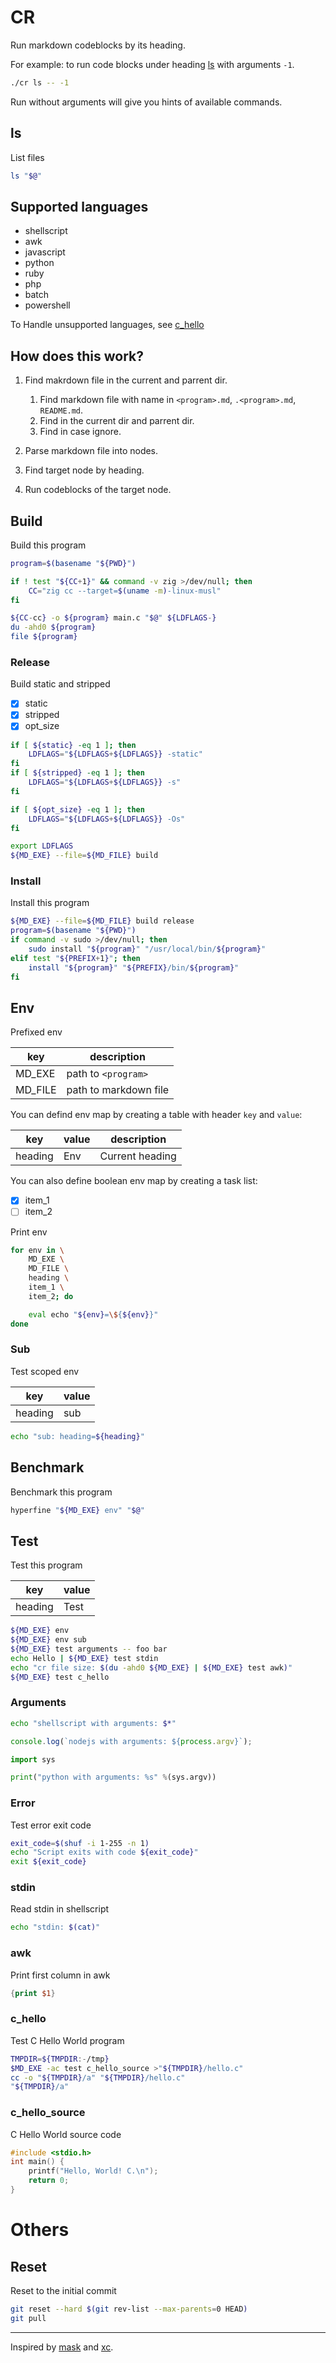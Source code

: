 # CR

Run markdown codeblocks by its heading.

For example: to run code blocks under heading [ls](#ls) with arguments `-1`.

```sh
./cr ls -- -1
```

Run without arguments will give you hints of available commands.

## ls

List files

```sh
ls "$@"
```

## Supported languages

- shellscript
- awk
- javascript
- python
- ruby
- php
- batch
- powershell

To Handle unsupported languages, see [c_hello](#c_hello)

## How does this work?

1. Find makrdown file in the current and parrent dir.

   1. Find markdown file with name in `<program>.md`, `.<program>.md`, `README.md`.
   2. Find in the current dir and parrent dir.
   3. Find in case ignore.

2. Parse markdown file into nodes.
3. Find target node by heading.
4. Run codeblocks of the target node.

## Build

Build this program

```sh
program=$(basename "${PWD}")

if ! test "${CC+1}" && command -v zig >/dev/null; then
    CC="zig cc --target=$(uname -m)-linux-musl"
fi

${CC-cc} -o ${program} main.c "$@" ${LDFLAGS-}
du -ahd0 ${program}
file ${program}
```

### Release

Build static and stripped

- [x] static
- [x] stripped
- [x] opt_size

```sh
if [ ${static} -eq 1 ]; then
    LDFLAGS="${LDFLAGS+${LDFLAGS}} -static"
fi
if [ ${stripped} -eq 1 ]; then
    LDFLAGS="${LDFLAGS+${LDFLAGS}} -s"
fi

if [ ${opt_size} -eq 1 ]; then
    LDFLAGS="${LDFLAGS+${LDFLAGS}} -Os"
fi

export LDFLAGS
${MD_EXE} --file=${MD_FILE} build
```

### Install

Install this program

```sh
${MD_EXE} --file=${MD_FILE} build release
program=$(basename "${PWD}")
if command -v sudo >/dev/null; then
    sudo install "${program}" "/usr/local/bin/${program}"
elif test "${PREFIX+1}"; then
    install "${program}" "${PREFIX}/bin/${program}"
fi
```

## Env

Prefixed env

| key     | description           |
| ------- | --------------------- |
| MD_EXE  | path to `<program>`   |
| MD_FILE | path to markdown file |

You can defind env map by creating a table with header `key` and `value`:

| key     | value | description     |
| ------- | ----- | --------------- |
| heading | Env   | Current heading |

You can also define boolean env map by creating a task list:

- [x] item_1
- [ ] item_2

Print env

```sh
for env in \
    MD_EXE \
    MD_FILE \
    heading \
    item_1 \
    item_2; do

    eval echo "${env}=\${${env}}"
done
```

### Sub

Test scoped env

| key     | value |
| ------- | ----- |
| heading | sub   |

```sh
echo "sub: heading=${heading}"
```

## Benchmark

Benchmark this program

```sh
hyperfine "${MD_EXE} env" "$@"
```

## Test

Test this program

| key     | value |
| ------- | ----- |
| heading | Test  |

```sh
${MD_EXE} env
${MD_EXE} env sub
${MD_EXE} test arguments -- foo bar
echo Hello | ${MD_EXE} test stdin
echo "cr file size: $(du -ahd0 ${MD_EXE} | ${MD_EXE} test awk)"
${MD_EXE} test c_hello
```

### Arguments

```sh
echo "shellscript with arguments: $*"
```

```js
console.log(`nodejs with arguments: ${process.argv}`);
```

```python
import sys

print("python with arguments: %s" %(sys.argv))
```

### Error

Test error exit code

```sh
exit_code=$(shuf -i 1-255 -n 1)
echo "Script exits with code ${exit_code}"
exit ${exit_code}
```

### stdin

Read stdin in shellscript

```sh
echo "stdin: $(cat)"
```

### awk

Print first column in awk

```awk
{print $1}
```

### c_hello

Test C Hello World program

```sh
TMPDIR=${TMPDIR:-/tmp}
$MD_EXE -ac test c_hello_source >"${TMPDIR}/hello.c"
cc -o "${TMPDIR}/a" "${TMPDIR}/hello.c"
"${TMPDIR}/a"
```

### c_hello_source

C Hello World source code

```c
#include <stdio.h>
int main() {
    printf("Hello, World! C.\n");
    return 0;
}
```

# Others

## Reset

Reset to the initial commit

```sh
git reset --hard $(git rev-list --max-parents=0 HEAD)
git pull
```

---

Inspired by [mask](https://github.com/jacobdeichert/mask) and [xc](https://github.com/joerdav/xc).

